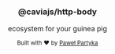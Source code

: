 <div align="center">
<h3>@caviajs/http-body</h3>
<p>ecosystem for your guinea pig</p>
</div>

<div align="center">
  <sub>Built with ❤︎ by <a href="https://partyka.dev">Paweł Partyka</a></sub>
</div>

